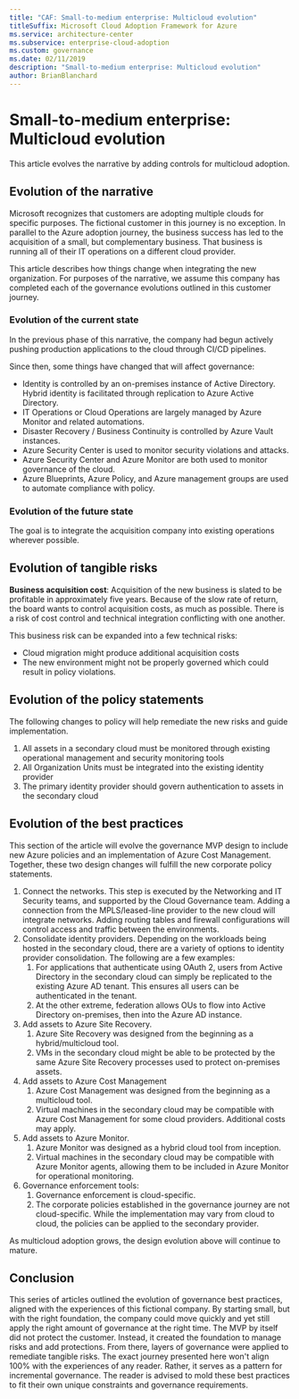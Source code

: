 ```yaml
---
title: "CAF: Small-to-medium enterprise: Multicloud evolution"
titleSuffix: Microsoft Cloud Adoption Framework for Azure
ms.service: architecture-center
ms.subservice: enterprise-cloud-adoption
ms.custom: governance
ms.date: 02/11/2019
description: "Small-to-medium enterprise: Multicloud evolution"
author: BrianBlanchard
---
```


# Small-to-medium enterprise: Multicloud evolution

This article evolves the narrative by adding controls for multicloud adoption.

## Evolution of the narrative

Microsoft recognizes that customers are adopting multiple clouds for specific purposes. The fictional customer in this journey is no exception. In parallel to the Azure adoption journey, the business success has led to the acquisition of a small, but complementary business. That business is running all of their IT operations on a different cloud provider.

This article describes how things change when integrating the new organization. For purposes of the narrative, we assume this company has completed each of the governance evolutions outlined in this customer journey.

### Evolution of the current state

In the previous phase of this narrative, the company had begun actively pushing production applications to the cloud through CI/CD pipelines.

Since then, some things have changed that will affect governance:

- Identity is controlled by an on-premises instance of Active Directory. Hybrid identity is facilitated through replication to Azure Active Directory.
- IT Operations or Cloud Operations are largely managed by Azure Monitor and related automations.
- Disaster Recovery / Business Continuity is controlled by Azure Vault instances.
- Azure Security Center is used to monitor security violations and attacks.
- Azure Security Center and Azure Monitor are both used to monitor governance of the cloud.
- Azure Blueprints, Azure Policy, and Azure management groups are used to automate compliance with policy.

### Evolution of the future state

The goal is to integrate the acquisition company into existing operations wherever possible.

## Evolution of tangible risks

**Business acquisition cost**: Acquisition of the new business is slated to be profitable in approximately five years. Because of the slow rate of return, the board wants to control acquisition costs, as much as possible. There is a risk of cost control and technical integration conflicting with one another.

This business risk can be expanded into a few technical risks:

- Cloud migration might produce additional acquisition costs
- The new environment might not be properly governed which could result in policy violations.

## Evolution of the policy statements

The following changes to policy will help remediate the new risks and guide implementation.

1. All assets in a secondary cloud must be monitored through existing operational management and security monitoring tools
2. All Organization Units must be integrated into the existing identity provider
3. The primary identity provider should govern authentication to assets in the secondary cloud

## Evolution of the best practices

This section of the article will evolve the governance MVP design to include new Azure policies and an implementation of Azure Cost Management. Together, these two design changes will fulfill the new corporate policy statements.

1. Connect the networks. This step is executed by the Networking and IT Security teams, and supported by the Cloud Governance team. Adding a connection from the MPLS/leased-line provider to the new cloud will integrate networks. Adding routing tables and firewall configurations will control access and traffic between the environments.
2. Consolidate identity providers. Depending on the workloads being hosted in the secondary cloud, there are a variety of options to identity provider consolidation. The following are a few examples:
    1. For applications that authenticate using OAuth 2, users from Active Directory in the secondary cloud can simply be replicated to the existing Azure AD tenant. This ensures all users can be authenticated in the tenant.
    2. At the other extreme, federation allows OUs to flow into Active Directory on-premises, then into the Azure AD instance.
3. Add assets to Azure Site Recovery.
    1. Azure Site Recovery was designed from the beginning as a hybrid/multicloud tool.
    2. VMs in the secondary cloud might be able to be protected by the same Azure Site Recovery processes used to protect on-premises assets.
4. Add assets to Azure Cost Management
    1. Azure Cost Management was designed from the beginning as a multicloud tool.
    2. Virtual machines in the secondary cloud may be compatible with Azure Cost Management for some cloud providers. Additional costs may apply.
5. Add assets to Azure Monitor.
    1. Azure Monitor was designed as a hybrid cloud tool from inception.
    2. Virtual machines in the secondary cloud may be compatible with Azure Monitor agents, allowing them to be included in Azure Monitor for operational monitoring.
6. Governance enforcement tools:
    1. Governance enforcement is cloud-specific.
    2. The corporate policies established in the governance journey are not cloud-specific. While the implementation may vary from cloud to cloud, the policies can be applied to the secondary provider.

As multicloud adoption grows, the design evolution above will continue to mature.

## Conclusion

This series of articles outlined the evolution of governance best practices, aligned with the experiences of this fictional company. By starting small, but with the right foundation, the company could move quickly and yet still apply the right amount of governance at the right time. The MVP by itself did not protect the customer. Instead, it created the foundation to manage risks and add protections. From there, layers of governance were applied to remediate tangible risks. The exact journey presented here won't align 100% with the experiences of any reader. Rather, it serves as a pattern for incremental governance. The reader is advised to mold these best practices to fit their own unique constraints and governance requirements.
